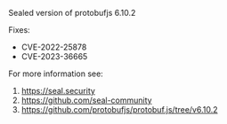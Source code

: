 Sealed version of protobufjs 6.10.2

Fixes:
- CVE-2022-25878
- CVE-2023-36665

For more information see:
  1. https://seal.security
  2. https://github.com/seal-community
  3. https://github.com/protobufjs/protobuf.js/tree/v6.10.2
